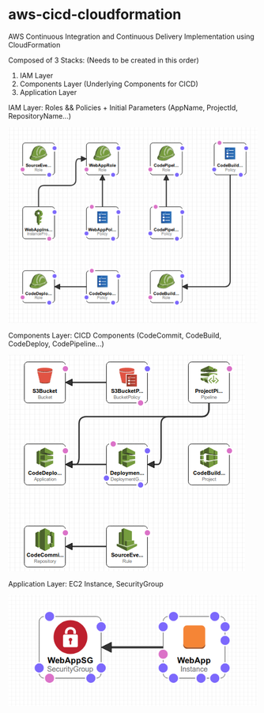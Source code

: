 # aws-cicd-cloudformation
AWS Continuous Integration and Continuous Delivery Implementation using CloudFormation

Composed of 3 Stacks: (Needs to be created in this order)
1. IAM Layer
2. Components Layer (Underlying Components for CICD)
3. Application Layer 

IAM Layer: Roles && Policies + Initial Parameters (AppName, ProjectId, RepositoryName...)

![alt text](https://github.com/codeyasam/aws-cicd-cloudformation/blob/master/iam_layer.png)

Components Layer: CICD Components (CodeCommit, CodeBuild, CodeDeploy, CodePipeline...)

![alt text](https://github.com/codeyasam/aws-cicd-cloudformation/blob/master/components_layer.png)

Application Layer: EC2 Instance, SecurityGroup

![alt_text](https://github.com/codeyasam/aws-cicd-cloudformation/blob/master/application_layer.png)
